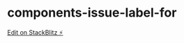 # components-issue-label-for

[Edit on StackBlitz ⚡️](https://stackblitz.com/edit/components-issue-qxpcys)